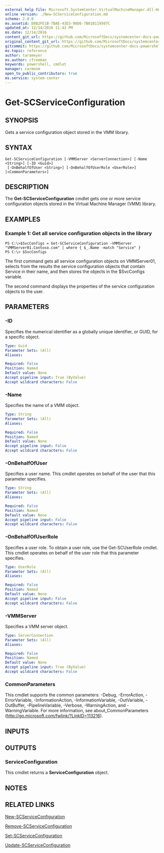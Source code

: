 ```yaml
---
external help file: Microsoft.SystemCenter.VirtualMachineManager.dll-Help.xml
online version: ./New-SCServiceConfiguration.md
schema: 2.0.0
ms.assetid: D8B2FE1B-7BAE-43D3-90D6-7B01B119507C
updated_at: 12/14/2016 11:43 PM
ms.date: 12/14/2016
content_git_url: https://github.com/MicrosoftDocs/systemcenter-docs-powershell/blob/master/systemcenter-cmdlets/SystemCenter2016/VirtualMachineManager/v1.0/Get-SCServiceConfiguration.md
original_content_git_url: https://github.com/MicrosoftDocs/systemcenter-docs-powershell/blob/master/systemcenter-cmdlets/SystemCenter2016/VirtualMachineManager/v1.0/Get-SCServiceConfiguration.md
gitcommit: https://github.com/MicrosoftDocs/systemcenter-docs-powershell/blob/96cd9bd2780eb6b78c540fa00d3b8a4313e3ed40/systemcenter-cmdlets/SystemCenter2016/VirtualMachineManager/v1.0/Get-SCServiceConfiguration.md
ms.topic: reference
author: tarameyer
ms.author: cfreeman
keywords: powershell, cmdlet
manager: carmonm
open_to_public_contributors: true
ms.service: system-center
---
```


# Get-SCServiceConfiguration

## SYNOPSIS
Gets a service configuration object stored in the VMM library.

## SYNTAX

```
Get-SCServiceConfiguration [-VMMServer <ServerConnection>] [-Name <String>] [-ID <Guid>]
 [-OnBehalfOfUser <String>] [-OnBehalfOfUserRole <UserRole>] [<CommonParameters>]
```

## DESCRIPTION
The **Get-SCServiceConfiguration** cmdlet gets one or more service configuration objects stored in the Virtual Machine Manager (VMM) library.

## EXAMPLES

### Example 1: Get all service configuration objects in the library
```
PS C:\>$SvcConfigs = Get-SCServiceConfiguration -VMMServer "VMMServer01.Contoso.com" | where { $_.Name -match "Service" }
PS C:\> $SvcConfigs
```

The first command gets all service configuration objects on VMMServer01, selects from the results the service configuration objects that contain Service in their name, and then stores the objects in the $SvcConfigs variable.

The second command displays the properties of the service configuration objects to the user.

## PARAMETERS

### -ID
Specifies the numerical identifier as a globally unique identifier, or GUID, for a specific object.

```yaml
Type: Guid
Parameter Sets: (All)
Aliases: 

Required: False
Position: Named
Default value: None
Accept pipeline input: True (ByValue)
Accept wildcard characters: False
```

### -Name
Specifies the name of a VMM object.

```yaml
Type: String
Parameter Sets: (All)
Aliases: 

Required: False
Position: Named
Default value: None
Accept pipeline input: False
Accept wildcard characters: False
```

### -OnBehalfOfUser
Specifies a user name.
This cmdlet operates on behalf of the user that this parameter specifies.

```yaml
Type: String
Parameter Sets: (All)
Aliases: 

Required: False
Position: Named
Default value: None
Accept pipeline input: False
Accept wildcard characters: False
```

### -OnBehalfOfUserRole
Specifies a user role.
To obtain a user role, use the Get-SCUserRole cmdlet.
This cmdlet operates on behalf of the user role that this parameter specifies.

```yaml
Type: UserRole
Parameter Sets: (All)
Aliases: 

Required: False
Position: Named
Default value: None
Accept pipeline input: False
Accept wildcard characters: False
```

### -VMMServer
Specifies a VMM server object.

```yaml
Type: ServerConnection
Parameter Sets: (All)
Aliases: 

Required: False
Position: Named
Default value: None
Accept pipeline input: True (ByValue)
Accept wildcard characters: False
```

### CommonParameters
This cmdlet supports the common parameters: -Debug, -ErrorAction, -ErrorVariable, -InformationAction, -InformationVariable, -OutVariable, -OutBuffer, -PipelineVariable, -Verbose, -WarningAction, and -WarningVariable. For more information, see about_CommonParameters (http://go.microsoft.com/fwlink/?LinkID=113216).

## INPUTS

## OUTPUTS

### ServiceConfiguration
This cmdlet returns a **ServiceConfiguration** object.

## NOTES

## RELATED LINKS

[New-SCServiceConfiguration](xref:SystemCenter2016/VirtualMachineManager/v1.0/New-SCServiceConfiguration.md)

[Remove-SCServiceConfiguration](xref:SystemCenter2016/VirtualMachineManager/v1.0/Remove-SCServiceConfiguration.md)

[Set-SCServiceConfiguration](xref:SystemCenter2016/VirtualMachineManager/v1.0/Set-SCServiceConfiguration.md)

[Update-SCServiceConfiguration](xref:SystemCenter2016/VirtualMachineManager/v1.0/Update-SCServiceConfiguration.md)

